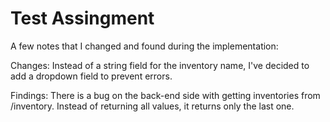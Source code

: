 # Test Assingment

A few notes that I changed and found during the implementation:

Changes:
Instead of a string field for the inventory name, I've decided to add a dropdown field to prevent errors.

Findings:
There is a bug on the back-end side with getting inventories from /inventory. Instead of returning all values, it returns only the last one.
